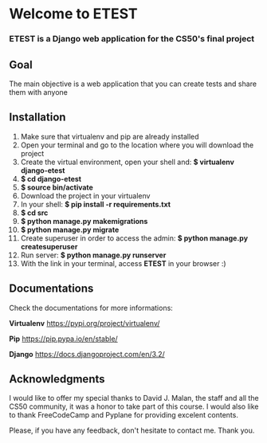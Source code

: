 # Welcome to ETEST
### ETEST is a Django web application for the CS50's final project 

## Goal
The main objective is a web application that you can create tests and share them with anyone

## Installation
1.	Make sure that virtualenv and pip are already installed
2.	Open your terminal and go to the location where you will download the project
3.	Create the virtual environment, open your shell and: **$ virtualenv django-etest**
4.	**$ cd django-etest**
5.	**$ source bin/activate**
6.	Download the project in your virtualenv
7.	In your shell: **$ pip install -r requirements.txt**
8.	**$ cd src**
9. 	**$ python manage.py makemigrations**
10.	**$ python manage.py migrate**
11.	Create superuser in order to access the admin: **$ python manage.py createsuperuser**
12. Run server: **$ python manage.py runserver**
13. With the link in your terminal, access **ETEST** in your browser :)

## Documentations
Check the documentations for more informations:

**Virtualenv** https://pypi.org/project/virtualenv/

**Pip** https://pip.pypa.io/en/stable/

**Django** https://docs.djangoproject.com/en/3.2/

## Acknowledgments
I would like to offer my special thanks to David J. Malan, the staff and all the CS50 community, it was a honor to take part of this course.
I would also like to thank FreeCodeCamp and Pyplane for providing excelent contents. 

Please, if you have any feedback, don't hesitate to contact me. Thank you.


